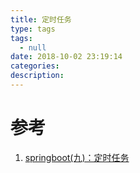 ```yaml
---
title: 定时任务
type: tags
tags:
  - null
date: 2018-10-02 23:19:14
categories:
description:
---
```


# 参考 #
1. [springboot(九)：定时任务](http://www.ityouknow.com/springboot/2016/12/02/spring-boot-scheduler.html)

